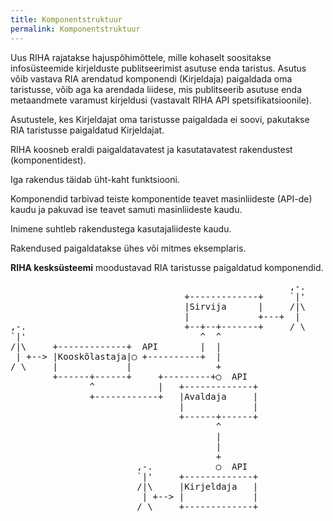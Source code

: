 ```yaml
---
title: Komponentstruktuur
permalink: Komponentstruktuur
---
```


Uus RIHA rajatakse hajuspõhimõttele, mille kohaselt soositakse infosüsteemide kirjelduste publitseerimist asutuse enda taristus. Asutus võib vastava RIA arendatud komponendi (Kirjeldaja) paigaldada oma taristusse, võib aga ka arendada liidese, mis publitseerib asutuse enda metaandmete varamust kirjeldusi (vastavalt RIHA API spetsifikatsioonile).

Asutustele, kes Kirjeldajat oma taristusse paigaldada ei soovi, pakutakse RIA taristusse paigaldatud Kirjeldajat.

RIHA koosneb eraldi paigaldatavatest ja kasutatavatest rakendustest (komponentidest).

Iga rakendus täidab üht-kaht funktsiooni.

Komponendid tarbivad teiste komponentide teavet masinliideste (API-de) kaudu ja pakuvad ise teavet samuti masinliideste kaudu.

Inimene suhtleb rakendustega kasutajaliideste kaudu.

Rakendused paigaldatakse ühes või mitmes eksemplaris.

__RIHA kesksüsteemi__ moodustavad RIA taristusse paigaldatud komponendid.

<pre>
                                                     ,-.
                                 +-------------+     `|'
                                 |Sirvija      |     /|\
                                 |             +---+  |
,-.                              +--+--+-------+     / \
`|'                                 ^  ^
/|\     +-------------+  API        |  |
 | +--> |Kooskõlastaja|◯ +----------+  |
/ \     |             |                +
        +------+------+     +---------+◯  API
               ^            |   +-------------+
               +------------+   |Avaldaja     |
                                |             |
                                +------+------+
                                       ^
                                       |
                                       |
                                       +
                        ,-.            ◯  API
                        `|'     +-------------+
                        /|\     |Kirjeldaja   |
                         | +--> |             |
                        / \     +-------------+
  
</pre>  



